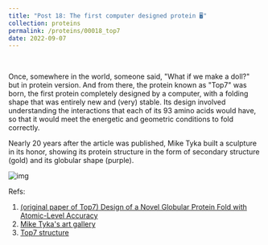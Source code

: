 ```yaml
---
title: "Post 18: The first computer designed protein 🖥️"
collection: proteins
permalink: /proteins/00018_top7
date: 2022-09-07
---
```


&nbsp;

Once, somewhere in the world, someone said, "What if we make a doll?" but in protein version. And from there, the protein known as "Top7" was born, the first protein completely designed by a computer, with a folding shape that was entirely new and (very) stable. Its design involved understanding the interactions that each of its 93 amino acids would have, so that it would meet the energetic and geometric conditions to fold correctly.

Nearly 20 years after the article was published, Mike Tyka built a sculpture in its honor, showing its protein structure in the form of secondary structure (gold) and its globular shape (purple).

![img](/images/proteins/00018_top7.jpg)

Refs:

1. [(original paper of Top7) Design of a Novel Globular Protein Fold with Atomic-Level Accuracy](https://www.science.org/doi/10.1126/science.1089427)
2. [Mike Tyka's art gallery](https://miketyka.com/?p=top7)
3. [Top7 structure](https://www.rcsb.org/3d-view/1QYS)
